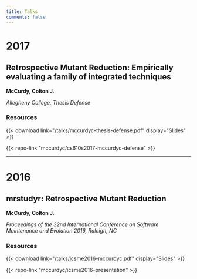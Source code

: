 ```yaml
---
title: Talks
comments: false
---
```


# 2017

## Retrospective Mutant Reduction: Empirically evaluating a family of integrated techniques

**McCurdy, Colton J.**

_Allegheny College, Thesis Defense_

### Resources

{{< download link="/talks/mccurdyc-thesis-defense.pdf" display="Slides" >}}

{{< repo-link "mccurdyc/cs610s2017-mccurdyc-defense" >}}

---

# 2016

## mrstudyr: Retrospective Mutant Reduction

**McCurdy, Colton J.**

_Proceedings of the 32nd International Conference on Software Maintenance and Evolution 2016, Raleigh, NC_

### Resources

{{< download link="/talks/icsme2016-mccurdyc.pdf" display="Slides" >}}

{{< repo-link "mccurdyc/icsme2016-presentation" >}}
